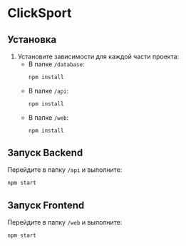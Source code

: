 # ClickSport

## Установка

1. Установите зависимости для каждой части проекта:
   - В папке `/database`:
     ```bash
     npm install
     ```
   - В папке `/api`:
     ```bash
     npm install
     ```
   - В папке `/web`:
     ```bash
     npm install
     ```

## Запуск Backend

Перейдите в папку `/api` и выполните:

```bash
npm start
```

## Запуск Frontend

Перейдите в папку `/web` и выполните:

```bash
npm start
```
